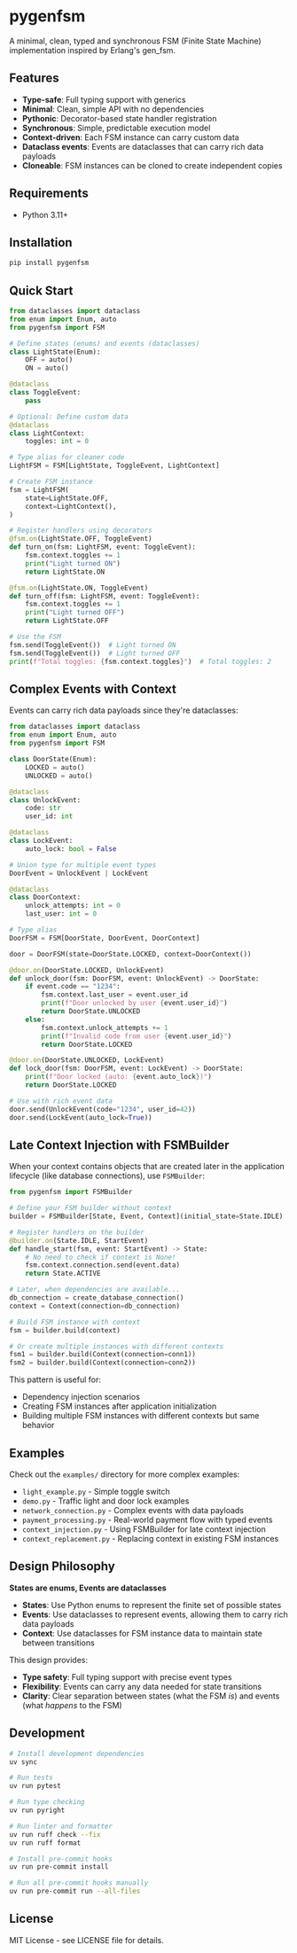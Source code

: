 # pygenfsm

A minimal, clean, typed and synchronous FSM (Finite State Machine) implementation inspired by Erlang's gen_fsm.

## Features

- **Type-safe**: Full typing support with generics
- **Minimal**: Clean, simple API with no dependencies
- **Pythonic**: Decorator-based state handler registration
- **Synchronous**: Simple, predictable execution model
- **Context-driven**: Each FSM instance can carry custom data
- **Dataclass events**: Events are dataclasses that can carry rich data payloads
- **Cloneable**: FSM instances can be cloned to create independent copies

## Requirements

- Python 3.11+

## Installation

```bash
pip install pygenfsm
```

## Quick Start

```python
from dataclasses import dataclass
from enum import Enum, auto
from pygenfsm import FSM

# Define states (enums) and events (dataclasses)
class LightState(Enum):
    OFF = auto()
    ON = auto()

@dataclass
class ToggleEvent:
    pass

# Optional: Define custom data
@dataclass
class LightContext:
    toggles: int = 0

# Type alias for cleaner code
LightFSM = FSM[LightState, ToggleEvent, LightContext]

# Create FSM instance
fsm = LightFSM(
    state=LightState.OFF,
    context=LightContext(),
)

# Register handlers using decorators
@fsm.on(LightState.OFF, ToggleEvent)
def turn_on(fsm: LightFSM, event: ToggleEvent):
    fsm.context.toggles += 1
    print("Light turned ON")
    return LightState.ON

@fsm.on(LightState.ON, ToggleEvent)
def turn_off(fsm: LightFSM, event: ToggleEvent):
    fsm.context.toggles += 1
    print("Light turned OFF")
    return LightState.OFF

# Use the FSM
fsm.send(ToggleEvent())  # Light turned ON
fsm.send(ToggleEvent())  # Light turned OFF
print(f"Total toggles: {fsm.context.toggles}")  # Total toggles: 2
```

## Complex Events with Context

Events can carry rich data payloads since they're dataclasses:

```python
from dataclasses import dataclass
from enum import Enum, auto
from pygenfsm import FSM

class DoorState(Enum):
    LOCKED = auto()
    UNLOCKED = auto()

@dataclass
class UnlockEvent:
    code: str
    user_id: int

@dataclass
class LockEvent:
    auto_lock: bool = False

# Union type for multiple event types
DoorEvent = UnlockEvent | LockEvent

@dataclass
class DoorContext:
    unlock_attempts: int = 0
    last_user: int = 0

# Type alias
DoorFSM = FSM[DoorState, DoorEvent, DoorContext]

door = DoorFSM(state=DoorState.LOCKED, context=DoorContext())

@door.on(DoorState.LOCKED, UnlockEvent)
def unlock_door(fsm: DoorFSM, event: UnlockEvent) -> DoorState:
    if event.code == "1234":
        fsm.context.last_user = event.user_id
        print(f"Door unlocked by user {event.user_id}")
        return DoorState.UNLOCKED
    else:
        fsm.context.unlock_attempts += 1
        print(f"Invalid code from user {event.user_id}")
        return DoorState.LOCKED

@door.on(DoorState.UNLOCKED, LockEvent)
def lock_door(fsm: DoorFSM, event: LockEvent) -> DoorState:
    print(f"Door locked (auto: {event.auto_lock})")
    return DoorState.LOCKED

# Use with rich event data
door.send(UnlockEvent(code="1234", user_id=42))
door.send(LockEvent(auto_lock=True))
```

## Late Context Injection with FSMBuilder

When your context contains objects that are created later in the application lifecycle (like database connections), use `FSMBuilder`:

```python
from pygenfsm import FSMBuilder

# Define your FSM builder without context
builder = FSMBuilder[State, Event, Context](initial_state=State.IDLE)

# Register handlers on the builder
@builder.on(State.IDLE, StartEvent)
def handle_start(fsm, event: StartEvent) -> State:
    # No need to check if context is None!
    fsm.context.connection.send(event.data)
    return State.ACTIVE

# Later, when dependencies are available...
db_connection = create_database_connection()
context = Context(connection=db_connection)

# Build FSM instance with context
fsm = builder.build(context)

# Or create multiple instances with different contexts
fsm1 = builder.build(Context(connection=conn1))
fsm2 = builder.build(Context(connection=conn2))
```

This pattern is useful for:
- Dependency injection scenarios
- Creating FSM instances after application initialization
- Building multiple FSM instances with different contexts but same behavior

## Examples

Check out the `examples/` directory for more complex examples:

- `light_example.py` - Simple toggle switch
- `demo.py` - Traffic light and door lock examples
- `network_connection.py` - Complex events with data payloads
- `payment_processing.py` - Real-world payment flow with typed events
- `context_injection.py` - Using FSMBuilder for late context injection
- `context_replacement.py` - Replacing context in existing FSM instances

## Design Philosophy

**States are enums, Events are dataclasses**

- **States**: Use Python enums to represent the finite set of possible states
- **Events**: Use dataclasses to represent events, allowing them to carry rich data payloads
- **Context**: Use dataclasses for FSM instance data to maintain state between transitions

This design provides:
- **Type safety**: Full typing support with precise event types
- **Flexibility**: Events can carry any data needed for state transitions
- **Clarity**: Clear separation between states (what the FSM *is*) and events (what *happens* to the FSM)

## Development

```bash
# Install development dependencies
uv sync

# Run tests
uv run pytest

# Run type checking
uv run pyright

# Run linter and formatter
uv run ruff check --fix
uv run ruff format

# Install pre-commit hooks
uv run pre-commit install

# Run all pre-commit hooks manually
uv run pre-commit run --all-files
```

## License

MIT License - see LICENSE file for details.